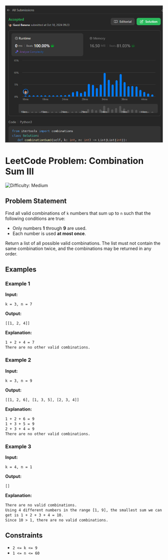 ![Screenshot](SubmissionAccept.png)

# LeetCode Problem: Combination Sum III

<img src='https://img.shields.io/badge/Difficulty-Medium-hotpink' alt='Difficulty: Medium' />

## Problem Statement

Find all valid combinations of `k` numbers that sum up to `n` such that the following conditions are true:

- Only numbers **1** through **9** are used.
- Each number is used **at most once**.

Return a list of all possible valid combinations. The list must not contain the same combination twice, and the combinations may be returned in any order.

## Examples

### Example 1

**Input:**

```
k = 3, n = 7
```

**Output:**

```
[[1, 2, 4]]
```

**Explanation:**

```
1 + 2 + 4 = 7
There are no other valid combinations.
```

### Example 2

**Input:**

```
k = 3, n = 9
```

**Output:**

```
[[1, 2, 6], [1, 3, 5], [2, 3, 4]]
```

**Explanation:**

```
1 + 2 + 6 = 9
1 + 3 + 5 = 9
2 + 3 + 4 = 9
There are no other valid combinations.
```

### Example 3

**Input:**

```
k = 4, n = 1
```

**Output:**

```
[]
```

**Explanation:**

```
There are no valid combinations.
Using 4 different numbers in the range [1, 9], the smallest sum we can get is 1 + 2 + 3 + 4 = 10.
Since 10 > 1, there are no valid combinations.
```

## Constraints

- `2 <= k <= 9`
- `1 <= n <= 60`


